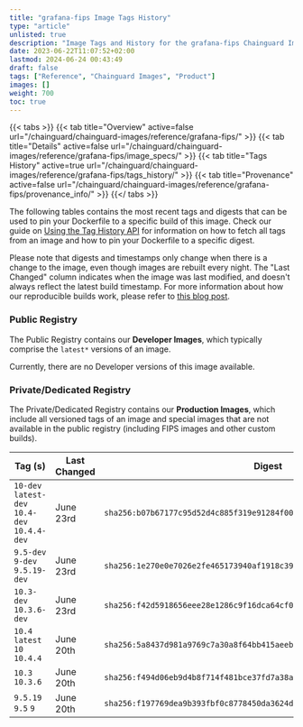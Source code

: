 ```yaml
---
title: "grafana-fips Image Tags History"
type: "article"
unlisted: true
description: "Image Tags and History for the grafana-fips Chainguard Image"
date: 2023-06-22T11:07:52+02:00
lastmod: 2024-06-24 00:43:49
draft: false
tags: ["Reference", "Chainguard Images", "Product"]
images: []
weight: 700
toc: true
---
```


{{< tabs >}}
{{< tab title="Overview" active=false url="/chainguard/chainguard-images/reference/grafana-fips/" >}}
{{< tab title="Details" active=false url="/chainguard/chainguard-images/reference/grafana-fips/image_specs/" >}}
{{< tab title="Tags History" active=true url="/chainguard/chainguard-images/reference/grafana-fips/tags_history/" >}}
{{< tab title="Provenance" active=false url="/chainguard/chainguard-images/reference/grafana-fips/provenance_info/" >}}
{{</ tabs >}}

The following tables contains the most recent tags and digests that can be used to pin your Dockerfile to a specific build of this image. Check our guide on [Using the Tag History API](/chainguard/chainguard-images/using-the-tag-history-api/) for information on how to fetch all tags from an image and how to pin your Dockerfile to a specific digest.

Please note that digests and timestamps only change when there is a change to the image, even though images are rebuilt every night. The "Last Changed" column indicates when the image was last modified, and doesn't always reflect the latest build timestamp. For more information about how our reproducible builds work, please refer to [this blog post](https://www.chainguard.dev/unchained/reproducing-chainguards-reproducible-image-builds).

### Public Registry
The Public Registry contains our **Developer Images**, which typically comprise the `latest*` versions of an image.

Currently, there are no Developer versions of this image available.

### Private/Dedicated Registry
The Private/Dedicated Registry contains our **Production Images**, which include all versioned tags of an image and special images that are not available in the public registry (including FIPS images and other custom builds).

| Tag (s)                                        | Last Changed | Digest                                                                    |
|------------------------------------------------|--------------|---------------------------------------------------------------------------|
|  `10-dev` `latest-dev` `10.4-dev` `10.4.4-dev` | June 23rd    | `sha256:b07b67177c95d52d4c885f319e91284f00bd2aff5ba1a58f7fa5b2b5d2939bf0` |
|  `9.5-dev` `9-dev` `9.5.19-dev`                | June 23rd    | `sha256:1e270e0e7026e2fe465173940af1918c39751c9966cc18d3500861ff82bcccc1` |
|  `10.3-dev` `10.3.6-dev`                       | June 23rd    | `sha256:f42d5918656eee28e1286c9f16dca64cf0f8c57671a579b6853f19552d1c8642` |
|  `10.4` `latest` `10` `10.4.4`                 | June 20th    | `sha256:5a8437d981a9769c7a30a8f64bb415aeeb1157da38d5cce20339ae7f58782f21` |
|  `10.3` `10.3.6`                               | June 20th    | `sha256:f494d06eb9d4b8f714f481bce37fd7a38ae633b5a87094c96677e3690833298d` |
|  `9.5.19` `9.5` `9`                            | June 20th    | `sha256:f197769dea9b393fbf0c8778450da3624d66c701ebd0baa258b969e8c86477c6` |

